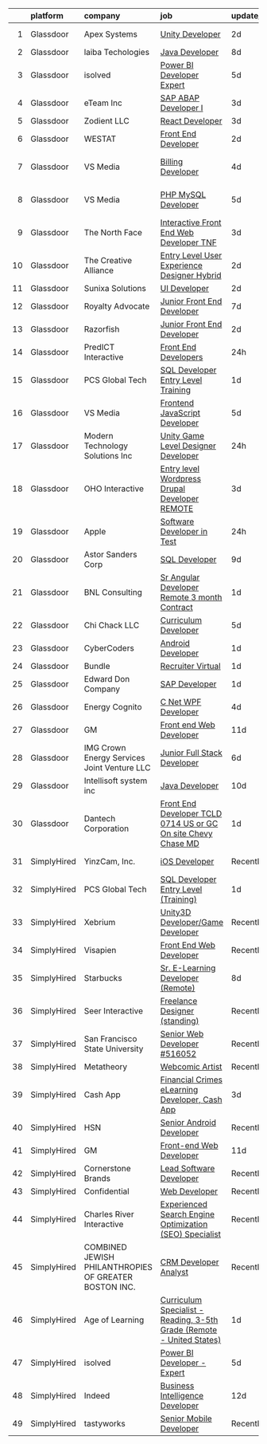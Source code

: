 

|    | platform    | company                                               | job                                                                                                                                                                                                                                                                                                                                                                                                                                                                                                                                                                                                                                                                                                                                                                                                                                                                                                                                                                                                                                                                                                                                                                                                                                                                                                                                                        | update_time   | location                          |
|---:|:------------|:------------------------------------------------------|:-----------------------------------------------------------------------------------------------------------------------------------------------------------------------------------------------------------------------------------------------------------------------------------------------------------------------------------------------------------------------------------------------------------------------------------------------------------------------------------------------------------------------------------------------------------------------------------------------------------------------------------------------------------------------------------------------------------------------------------------------------------------------------------------------------------------------------------------------------------------------------------------------------------------------------------------------------------------------------------------------------------------------------------------------------------------------------------------------------------------------------------------------------------------------------------------------------------------------------------------------------------------------------------------------------------------------------------------------------------|:--------------|:----------------------------------|
|  1 | Glassdoor   | Apex Systems                                          | [Unity Developer](https://www.glassdoor.com/partner/jobListing.htm?pos=109&ao=1110586&s=58&guid=00000182e334f6b6a24762376911a068&src=GD_JOB_AD&t=SR&vt=w&ea=1&cs=1_7baca209&cb=1661669275703&jobListingId=1008095644462&cpc=3BA4CE39D5B5DEF5&jrtk=3-0-1gbhj9tmnk6dp801-1gbhj9tn6itkl800-6bbe27f3ee36f77a--6NYlbfkN0DqWjE27Bj7wQp7zwejGyju2OyxUuq4SEucXSyN07WCWejYvQmJsgF2DYF8Y-TYieD1jr10UgDSox5dumJNYA5WJqkQ-nEWPu2Rc9PgyWrCP7nX1cbXE8hLzx-28Hd9xYudWUqQyn7Qp-bj_r0v5HpnwaNV1w4cWgaPyjPpalKfu5P_flMx4qzrKr9fhe3Tq7BD_Rty_Lsnq4Y_gIlulcDRss4sc2xRgIEKbnwu41G3c-akmOlyWK3K7x_-p9h_l9FRaxjC53BQ7d1Lfe_uXjcQX4cYoYaA6-kmIPDY2kET1Fqee4j3H6mlf-xBjbI_GG7Dpp7uGAEJqmi1RCcx5tvaKkybrT9dsSMg9HyJjExp_qE-f7sg3OpELAWzHErLzKgBU7zbfpymRnpXjGxIzpYVkFAh1Q_cSkxs_czU8nb8_QfeIQe2YOlncBM4bnZUaB-1nsgXsPVNc3f6ewxpu3MnHN0Hd_roECKsAuXQNa1qkH6UCNlW9r-BE1wBjSVRLomeQu8eRPC3g3gTj2lTTM-CpgMaOjYjBUQSfBJabqa21yNhAuQzfA7_DquqawcC3tykzgiikacPmzlTDh-5tCZM0IgbFSwBmXOZvYB9YxSaw7ziH21439dq8zYxrQbOZoA%3D)                                                                                                                                                                                                                                                                                                                                                                   | 2d            | San Diego, CA                     |
|  2 | Glassdoor   | laiba Techologies                                     | [Java Developer](https://www.glassdoor.com/partner/jobListing.htm?pos=123&ao=1136043&s=58&guid=00000182e334f6b6a24762376911a068&src=GD_JOB_AD&t=SR&vt=w&ea=1&cs=1_98d3b6a7&cb=1661669275704&jobListingId=1008081598079&jrtk=3-0-1gbhj9tmnk6dp801-1gbhj9tn6itkl800-afd8471f13de8d72-)                                                                                                                                                                                                                                                                                                                                                                                                                                                                                                                                                                                                                                                                                                                                                                                                                                                                                                                                                                                                                                                                       | 8d            | Austin, TX                        |
|  3 | Glassdoor   | isolved                                               | [Power BI Developer   Expert](https://www.glassdoor.com/partner/jobListing.htm?pos=106&ao=1110586&s=58&guid=00000182e334f6b6a24762376911a068&src=GD_JOB_AD&t=SR&vt=w&ea=1&cs=1_37c77cae&cb=1661669275703&jobListingId=1008086038764&cpc=B076152010A3B66C&jrtk=3-0-1gbhj9tmnk6dp801-1gbhj9tn6itkl800-1eeaffd36fee68eb--6NYlbfkN0BEiXzCIwcbKr5ayBEkunnsXndc8R7OHjtGbRXojM3MoXlr7HGJXBB6IKrFI0bGnwVJE_8s5TkIbrQGBkOraMNjsi-5jIzt1M9j3Sh8htqu-u7EXN2h1IKeH_CetvL7PZTZhcG_DR5kco1QXkP6dzcUkqRvlKrjxI71P57PlKkf8dyStPRVXIb9AZFSbEA9fzPj_A4J8o80jwmWKt9zlxopAoay1q6QsbPNiNwLVx0xSzf2ociwHlm5sP5-TXHhqGuWmlWqOct3A5aL0yzfL7MVehPrtfBEAF672j9-4DIlwLJqKsl-WZ623_q9RNKqFaXrGANetjl08n349pPqf9X64imkvYePYbr0am8GQz9FCqQja98nyXXvEvNp-FpYb_6QQ6CaSaZ-Dcgv4FqbxRkd26z7DJkdVIpYA2GwuHSWRwoPrTKrv3UX23wEFlleSiFNWReIyxXsGh-xP-QAPvEM2tGmnCJrNeu0JuB9XwE9b9EdzazYmKRRHXLP63SSBPsCB4j4lmgUZ2vNSLAHwOcnWZ7FRUwmZ_tLMhdMzn0Fn0U1N24-NRbZ)                                                                                                                                                                                                                                                                                                                                                                                                                                     | 5d            | Remote                            |
|  4 | Glassdoor   | eTeam Inc                                             | [SAP ABAP Developer I](https://www.glassdoor.com/partner/jobListing.htm?pos=107&ao=1110586&s=58&guid=00000182e334f6b6a24762376911a068&src=GD_JOB_AD&t=SR&vt=w&ea=1&cs=1_0f754f54&cb=1661669275703&jobListingId=1008091484137&cpc=3BA4CE39D5B5DEF5&jrtk=3-0-1gbhj9tmnk6dp801-1gbhj9tn6itkl800-e5dd2ef8bd15968c--6NYlbfkN0BrebvuryEatuNHUHZCAQUz0OnV0ltSPb-mADEOcHGVouHTChdV6l5pkFLEBsF1y4b_TqZQmTWDcgYyTbs3qRlnwTEtmkPumUUZye92DyBt-DYdA679LDwWP10pKMH8J1hRuQj8Oqss8GfLh-BoGZfbkb6XK4wfZu1MTwHcb_juhNQTabcaUUZqy_mG-ywneul1FF2qC2tGwEy0f278TxlsxLt23mU54F979VyF0gsQq_Zo3QWoFm7f-_doU7-asU0ndJl3oZTsUqAyRRxGBvxE1S-bHfwe6DNBLk1u_4kPlrzjR_Cyev4CBEMKqwbMd3NOYI7_ng0q5SRO1D7o62_HrVdLPCxDuxCmjV8bjtIHZ4A7FP52FI0KcF9YT9aQQx7cOE9Cp36b67qkf87mQRUVAc1xGO9mjnPZzH1_Q0V8tJBMXbz0prh8lUA5rsxeJKZOZ5yiaqDgmACtfVTHNM2nQ5t2fo-maoJimtSgda7_7ZCaLcbA-Yd8pyveOXSsWlU%3D)                                                                                                                                                                                                                                                                                                                                                                                                                                                                                              | 3d            | Remote                            |
|  5 | Glassdoor   | Zodient LLC                                           | [React Developer](https://www.glassdoor.com/partner/jobListing.htm?pos=121&ao=1136043&s=58&guid=00000182e334f6b6a24762376911a068&src=GD_JOB_AD&t=SR&vt=w&ea=1&cs=1_708c81f5&cb=1661669275704&jobListingId=1008091081867&jrtk=3-0-1gbhj9tmnk6dp801-1gbhj9tn6itkl800-08aa4e8ccfbb7ac2-)                                                                                                                                                                                                                                                                                                                                                                                                                                                                                                                                                                                                                                                                                                                                                                                                                                                                                                                                                                                                                                                                      | 3d            | Remote                            |
|  6 | Glassdoor   | WESTAT                                                | [Front End Developer](https://www.glassdoor.com/partner/jobListing.htm?pos=130&ao=1136043&s=58&guid=00000182e334f6b6a24762376911a068&src=GD_JOB_AD&t=SR&vt=w&cs=1_00a711a2&cb=1661669275705&jobListingId=1008095289019&jrtk=3-0-1gbhj9tmnk6dp801-1gbhj9tn6itkl800-31c521df59278770-)                                                                                                                                                                                                                                                                                                                                                                                                                                                                                                                                                                                                                                                                                                                                                                                                                                                                                                                                                                                                                                                                       | 2d            | Rockville, MD                     |
|  7 | Glassdoor   | VS Media                                              | [Billing Developer](https://www.glassdoor.com/partner/jobListing.htm?pos=126&ao=1136043&s=58&guid=00000182e334f6b6a24762376911a068&src=GD_JOB_AD&t=SR&vt=w&ea=1&cs=1_7f3d570f&cb=1661669275705&jobListingId=1008087893189&jrtk=3-0-1gbhj9tmnk6dp801-1gbhj9tn6itkl800-c512afdb58ffe617-)                                                                                                                                                                                                                                                                                                                                                                                                                                                                                                                                                                                                                                                                                                                                                                                                                                                                                                                                                                                                                                                                    | 4d            | Westlake Village, Los Angeles, CA |
|  8 | Glassdoor   | VS Media                                              | [PHP MySQL Developer](https://www.glassdoor.com/partner/jobListing.htm?pos=113&ao=1136043&s=58&guid=00000182e334f6b6a24762376911a068&src=GD_JOB_AD&t=SR&vt=w&ea=1&cs=1_eafef1a2&cb=1661669275704&jobListingId=1008087306669&jrtk=3-0-1gbhj9tmnk6dp801-1gbhj9tn6itkl800-6aa3cd44c8852899-)                                                                                                                                                                                                                                                                                                                                                                                                                                                                                                                                                                                                                                                                                                                                                                                                                                                                                                                                                                                                                                                                  | 5d            | Westlake Village, Los Angeles, CA |
|  9 | Glassdoor   | The North Face                                        | [Interactive Front End Web Developer  TNF ](https://www.glassdoor.com/partner/jobListing.htm?pos=119&ao=1136043&s=58&guid=00000182e334f6b6a24762376911a068&src=GD_JOB_AD&t=SR&vt=w&cs=1_ee124732&cb=1661669275704&jobListingId=1008091568390&jrtk=3-0-1gbhj9tmnk6dp801-1gbhj9tn6itkl800-524454374fbbe251-)                                                                                                                                                                                                                                                                                                                                                                                                                                                                                                                                                                                                                                                                                                                                                                                                                                                                                                                                                                                                                                                 | 3d            | Denver, CO                        |
| 10 | Glassdoor   | The Creative Alliance                                 | [Entry Level User Experience Designer  Hybrid](https://www.glassdoor.com/partner/jobListing.htm?pos=105&ao=1110586&s=58&guid=00000182e334f6b6a24762376911a068&src=GD_JOB_AD&t=SR&vt=w&ea=1&cs=1_4a836983&cb=1661669275702&jobListingId=1008093924107&cpc=BAB9AA3F436D8911&jrtk=3-0-1gbhj9tmnk6dp801-1gbhj9tn6itkl800-ac07fcf922afe2b2--6NYlbfkN0BQhuZEA67bukPYOs9DTHc1wsdoQx-e-DpiIYWnkjXcuvUqeZY45vl_DaQDLziNe4gZR1zoDePoJ89h9nkfALvNAsgpJFUSByXskV8-PXv2t5IcTisA-qodaqdJD5IdZKC6UcDMqfkoie-Rqe9cKYoGVnfKZje9PgtNF1bwZktwMLcWVJ1NFl6xSY27j7Iha9ghv7-Lj5kU4v3XRI-fndNZHLq8f0TXas4TDgXt4WGKRQPTmMpqkScjEFK47eKGa_mYd6qELNhNZK6Dy-PYv_aFt0-2_-qc-qQFSP-zoKYNGsJcHPIyk9BqVGywaf4Gw2j9AEMDMmUoHYte3T_gG0I343wzxFoi3N3ZqMoW7Y72scLOSgDRCykrFpsAhkmQ2EQosFf3_VbM2bAKeBH__Rgn8SgozC_8Dg5XvHvfJSMCS251kGXyvD7HXfeZQz-G9CkavRRbAWU_YFV0JdEuHwrSRBzAVb23GXco6rBMgiNOxoFqf2E_k1hzslvar1zHRcWgcmHG4Dp32zpHgeE6RDTXIZZ07N3oMgc%3D)                                                                                                                                                                                                                                                                                                                                                                                                                                      | 2d            | Lafayette, CO                     |
| 11 | Glassdoor   | Sunixa Solutions                                      | [UI Developer](https://www.glassdoor.com/partner/jobListing.htm?pos=114&ao=1136043&s=58&guid=00000182e334f6b6a24762376911a068&src=GD_JOB_AD&t=SR&vt=w&ea=1&cs=1_08d267b0&cb=1661669275704&jobListingId=1008093911276&jrtk=3-0-1gbhj9tmnk6dp801-1gbhj9tn6itkl800-c12d46be60d48c3b-)                                                                                                                                                                                                                                                                                                                                                                                                                                                                                                                                                                                                                                                                                                                                                                                                                                                                                                                                                                                                                                                                         | 2d            | Remote                            |
| 12 | Glassdoor   | Royalty Advocate                                      | [Junior Front End Developer](https://www.glassdoor.com/partner/jobListing.htm?pos=128&ao=1136043&s=58&guid=00000182e334f6b6a24762376911a068&src=GD_JOB_AD&t=SR&vt=w&ea=1&cs=1_751e0171&cb=1661669275705&jobListingId=1008082551879&jrtk=3-0-1gbhj9tmnk6dp801-1gbhj9tn6itkl800-65f2c3bfd65b475f-)                                                                                                                                                                                                                                                                                                                                                                                                                                                                                                                                                                                                                                                                                                                                                                                                                                                                                                                                                                                                                                                           | 7d            | Dallas, TX                        |
| 13 | Glassdoor   | Razorfish                                             | [Junior Front End Developer](https://www.glassdoor.com/partner/jobListing.htm?pos=111&ao=1136043&s=58&guid=00000182e334f6b6a24762376911a068&src=GD_JOB_AD&t=SR&vt=w&ea=1&cs=1_4cf1d6d9&cb=1661669275703&jobListingId=1008095528758&jrtk=3-0-1gbhj9tmnk6dp801-1gbhj9tn6itkl800-6aa135de0bb12886-)                                                                                                                                                                                                                                                                                                                                                                                                                                                                                                                                                                                                                                                                                                                                                                                                                                                                                                                                                                                                                                                           | 2d            | Miami, FL                         |
| 14 | Glassdoor   | PredICT Interactive                                   | [Front End Developers](https://www.glassdoor.com/partner/jobListing.htm?pos=122&ao=1136043&s=58&guid=00000182e334f6b6a24762376911a068&src=GD_JOB_AD&t=SR&vt=w&cs=1_2b4dfd22&cb=1661669275704&jobListingId=1008098667880&jrtk=3-0-1gbhj9tmnk6dp801-1gbhj9tn6itkl800-b938d98d665eb739-)                                                                                                                                                                                                                                                                                                                                                                                                                                                                                                                                                                                                                                                                                                                                                                                                                                                                                                                                                                                                                                                                      | 24h           | Wichita, KS                       |
| 15 | Glassdoor   | PCS Global Tech                                       | [SQL Developer Entry Level  Training ](https://www.glassdoor.com/partner/jobListing.htm?pos=117&ao=1136043&s=58&guid=00000182e334f6b6a24762376911a068&src=GD_JOB_AD&t=SR&vt=w&ea=1&cs=1_7cba835e&cb=1661669275704&jobListingId=1008097536240&jrtk=3-0-1gbhj9tmnk6dp801-1gbhj9tn6itkl800-bdf3007deb1c2081-)                                                                                                                                                                                                                                                                                                                                                                                                                                                                                                                                                                                                                                                                                                                                                                                                                                                                                                                                                                                                                                                 | 1d            | San Francisco, CA                 |
| 16 | Glassdoor   | VS Media                                              | [Frontend JavaScript Developer](https://www.glassdoor.com/partner/jobListing.htm?pos=112&ao=1136043&s=58&guid=00000182e334f6b6a24762376911a068&src=GD_JOB_AD&t=SR&vt=w&ea=1&cs=1_80445b50&cb=1661669275703&jobListingId=1008087306672&jrtk=3-0-1gbhj9tmnk6dp801-1gbhj9tn6itkl800-768f20a6af244237-)                                                                                                                                                                                                                                                                                                                                                                                                                                                                                                                                                                                                                                                                                                                                                                                                                                                                                                                                                                                                                                                        | 5d            | Manhattan                         |
| 17 | Glassdoor   | Modern Technology Solutions  Inc                      | [Unity Game Level Designer  Developer](https://www.glassdoor.com/partner/jobListing.htm?pos=102&ao=1110586&s=58&guid=00000182e334f6b6a24762376911a068&src=GD_JOB_AD&t=SR&vt=w&cs=1_a52ac7c8&cb=1661669275701&jobListingId=1008098135405&cpc=FAE5E775D180B2FB&jrtk=3-0-1gbhj9tmnk6dp801-1gbhj9tn6itkl800-e82036bfd7393714--6NYlbfkN0C26OT7h5zXl7z1yVTYwN1d43osiYS9hmGqw_eY7i5KFzRWaSyxghJjTLzNEsEWeJiDFVFtznlEDDXXA7GBjeG3XhQZuiBs9a8HL1BWOW3UTLZCm6le_XCemgCd45nul7v6M6rqNVUKG4--a-MiVIYfQNkWZ7cBiyJExxLoo97SZSk1eHg_apFtL1srHLveO8kLo64neGN0sTnQGAhh-mf2PFUSEmL_gK_gRuXrTuRqbqYOH6KO2jFgMlTNRIshuD2reOc8cEDWiBRfc0XZ5_5-wk4LzLHolK3oozHTV26aR3exH1k1G9WL1C5zhetaMwgoZAFmUKBk_So-BWcMHd4rv_TAdeSzJwM4xRsbisXZklebbYBvl1zmpEnCAGqUfTxjlRfg0qOp-ZJsHZtKKnHTm6xAprlF1TlXQ7cCP5VBtg1O5hrVbky9)                                                                                                                                                                                                                                                                                                                                                                                                                                                                                                                                                                 | 24h           | Alexandria, VA                    |
| 18 | Glassdoor   | OHO Interactive                                       | [Entry level Wordpress Drupal Developer   REMOTE](https://www.glassdoor.com/partner/jobListing.htm?pos=118&ao=1136043&s=58&guid=00000182e334f6b6a24762376911a068&src=GD_JOB_AD&t=SR&vt=w&ea=1&cs=1_2aff2344&cb=1661669275704&jobListingId=1008092415352&jrtk=3-0-1gbhj9tmnk6dp801-1gbhj9tn6itkl800-25cbbba374a27769-)                                                                                                                                                                                                                                                                                                                                                                                                                                                                                                                                                                                                                                                                                                                                                                                                                                                                                                                                                                                                                                      | 3d            | Somerville, MA                    |
| 19 | Glassdoor   | Apple                                                 | [Software Developer in Test](https://www.glassdoor.com/partner/jobListing.htm?pos=124&ao=1136043&s=58&guid=00000182e334f6b6a24762376911a068&src=GD_JOB_AD&t=SR&vt=w&cs=1_b22b22e7&cb=1661669275704&jobListingId=1008098723142&jrtk=3-0-1gbhj9tmnk6dp801-1gbhj9tn6itkl800-a955556c971df46b-)                                                                                                                                                                                                                                                                                                                                                                                                                                                                                                                                                                                                                                                                                                                                                                                                                                                                                                                                                                                                                                                                | 24h           | Boulder, CO                       |
| 20 | Glassdoor   | Astor   Sanders Corp                                  | [SQL Developer](https://www.glassdoor.com/partner/jobListing.htm?pos=125&ao=1136043&s=58&guid=00000182e334f6b6a24762376911a068&src=GD_JOB_AD&t=SR&vt=w&ea=1&cs=1_ec1435a3&cb=1661669275705&jobListingId=1008078208056&jrtk=3-0-1gbhj9tmnk6dp801-1gbhj9tn6itkl800-d59503d90509cf67-)                                                                                                                                                                                                                                                                                                                                                                                                                                                                                                                                                                                                                                                                                                                                                                                                                                                                                                                                                                                                                                                                        | 9d            | Remote                            |
| 21 | Glassdoor   | BNL Consulting                                        | [Sr  Angular Developer  Remote  3 month Contract ](https://www.glassdoor.com/partner/jobListing.htm?pos=104&ao=1110586&s=58&guid=00000182e334f6b6a24762376911a068&src=GD_JOB_AD&t=SR&vt=w&ea=1&cs=1_3047dfa9&cb=1661669275702&jobListingId=1008096604391&cpc=65CC663E25211861&jrtk=3-0-1gbhj9tmnk6dp801-1gbhj9tn6itkl800-9ccd2909502f4acc--6NYlbfkN0C_eQCgnQ3dunn2kgXxy7uUxBB8Rm9uGSd45wqHXb30YkCqbMQy-lDoilpx61WSgcDk9U_DrPzKvnYlAi1-wQf44upjKCmG4nUZ-K7-LfIfob88JOuWN11QomyWAaTAC9JRv5p7yvcXzzC_h0fQTVcmNKW0f30I6P39iyv5yggW6-jgf0JJliIsjGQLK3wr3yHZqBh9Z7gs7eDjBRNcolRWrlor_hfZh-7rfyh2Xr9o6vPZUp5Cu1UK2md8yQSw3MJR25aEJt28atcr3DxBD5vsjlYxpjLLWDTYxTus1CQzOjzYFaighLyW1Mxn2wmLOb_eyLrv9qGWDPnahhXTcN9sdg0WKzs_5e6V9KFaeY4rZ_mjKaBX--d_63tqFoZR0mvSDHn1yY69bWiYMv0H_wqybmakMfL7J9RaVeYdSD-ZkVzKZ8JasLznY8JgVC4SWND1NK-m5CqlqVq1sMhWtkIXfgC8B4GRYqDIqnJByPTDvj4M_AgRt8cBISyQp32B9T8%3D)                                                                                                                                                                                                                                                                                                                                                                                                                                                                  | 1d            | Remote                            |
| 22 | Glassdoor   | Chi Chack LLC                                         | [Curriculum Developer](https://www.glassdoor.com/partner/jobListing.htm?pos=129&ao=1136043&s=58&guid=00000182e334f6b6a24762376911a068&src=GD_JOB_AD&t=SR&vt=w&ea=1&cs=1_817e3bb9&cb=1661669275705&jobListingId=1008085745175&jrtk=3-0-1gbhj9tmnk6dp801-1gbhj9tn6itkl800-390ba8e51ccdc848-)                                                                                                                                                                                                                                                                                                                                                                                                                                                                                                                                                                                                                                                                                                                                                                                                                                                                                                                                                                                                                                                                 | 5d            | United States                     |
| 23 | Glassdoor   | CyberCoders                                           | [Android Developer](https://www.glassdoor.com/partner/jobListing.htm?pos=108&ao=1110586&s=58&guid=00000182e334f6b6a24762376911a068&src=GD_JOB_AD&t=SR&vt=w&ea=1&cs=1_8ba38448&cb=1661669275703&jobListingId=1008097713393&cpc=654405A9B1E0A9F5&jrtk=3-0-1gbhj9tmnk6dp801-1gbhj9tn6itkl800-2027338c698a3121--6NYlbfkN0CpFJQzrgRR8WqXWK1qKKEqALWJw739KlKqr2H-MSI4eoBlI4EFrmor2FYZMP3muM2VJrtx1SKpXT4p07vKmlPtdCE6r4pKDIrjWBMdRGc-O-SpdJcYDWxROz925dIaahHH7eFPzv1LV8A2K9MavsQNc277aueWE8izyMNm1V7W24jp1Rt4u55WD5-HX5VV8Pyd512W4LsKeetCyago1iIGit6Va1QeHBkOT667-_Bbu20UMQIuqv67ztvwVymFIB3yY_59ygCdqNuCMM9jCkQyq2WDXyrVuI6ruPkhDzKYDZMQkTH4wu537-6_sC4h6-yLvozjKEk4cBGURM2yE78Bqo5dDDsRxKDWqL8lW1jbmB01F7GXZ6kN-2od3v03uSHntGaHW_ejnPkg5i_U2oxyD9ryKhodlPk1oXWc9AOstJtl_EXXcdbzX6eRNRgr9gSHwUPGbfm47cj5jYR3PMbmLCnQebF4wqRXRuRSDz3e0myYDsOINYq-M0Sj1Aixvn3HLW6P3tdDHYsfp8HRdCMxUXGssJLuDVU5VMrzHazMyy0NO3sVaPnJdYuTxvkOF7K4yEBEBBHjGr0u9jk2bZpQB1hwa_d97Oaa4Vs1P_vvvD13PQLvlJkza5Om2foMHJlfym-lU7TWG8ivNGnXzTVs6vM79lDN2KXyrqoadvWcgiLBfg0hAWWmrx1GOD_ega1WeWtFTYDq5Y6_eWQRp5wokfg3EgiBj6zTv18M3flFPp0jw30K1Kd05MUKkDdLLqXAAZeRVV-JyAvcICItOgYLC29XVIkjEsa0YieqIGJupNuYV-Ehg90B3yVEKFOlVQ-fQH_tISWRcWIsIXGthYjBJWc506qaNQiHyF__Bz19A3_MD7p3NFbObNu9WACLlqamMryRmPAsik6mt1XswQlhjUngquxbTAnPMw19QjtuKRayNgTFeFBg9mLVXU5ZKrapCzj2cWK8_xgOv4p92WUXYVPneKE3JjM%3D) | 1d            | Belmont, CA                       |
| 24 | Glassdoor   | Bundle                                                | [Recruiter  Virtual ](https://www.glassdoor.com/partner/jobListing.htm?pos=120&ao=1136043&s=58&guid=00000182e334f6b6a24762376911a068&src=GD_JOB_AD&t=SR&vt=w&ea=1&cs=1_1781562b&cb=1661669275704&jobListingId=1008097700774&jrtk=3-0-1gbhj9tmnk6dp801-1gbhj9tn6itkl800-ca5aa58577ee571d-)                                                                                                                                                                                                                                                                                                                                                                                                                                                                                                                                                                                                                                                                                                                                                                                                                                                                                                                                                                                                                                                                  | 1d            | Remote                            |
| 25 | Glassdoor   | Edward Don   Company                                  | [SAP Developer](https://www.glassdoor.com/partner/jobListing.htm?pos=116&ao=1136043&s=58&guid=00000182e334f6b6a24762376911a068&src=GD_JOB_AD&t=SR&vt=w&ea=1&cs=1_eb151188&cb=1661669275704&jobListingId=1008097166985&jrtk=3-0-1gbhj9tmnk6dp801-1gbhj9tn6itkl800-7dbbff4c70383b4b-)                                                                                                                                                                                                                                                                                                                                                                                                                                                                                                                                                                                                                                                                                                                                                                                                                                                                                                                                                                                                                                                                        | 1d            | Woodridge, IL                     |
| 26 | Glassdoor   | Energy Cognito                                        | [C   Net WPF Developer](https://www.glassdoor.com/partner/jobListing.htm?pos=103&ao=1110586&s=58&guid=00000182e334f6b6a24762376911a068&src=GD_JOB_AD&t=SR&vt=w&ea=1&cs=1_a95265e1&cb=1661669275702&jobListingId=1008088856869&cpc=6945AE2F4B03E059&jrtk=3-0-1gbhj9tmnk6dp801-1gbhj9tn6itkl800-2462e96cb123c714--6NYlbfkN0AT5d0CrLcDHmMM7UM_z-Kf-OTrNd5DbAwPUnPjxkLdcbvSA3p2ImVecStNfcd7P_EtA1uqfk63kQufYw_wDHG_PU7CXSN1irZA9rAWqn9O2J5wQwjL0sefKDyENtrGec6dyXDnQ-_2XQWG1M8MnJNHXm0ctwtHN1d18X2lfNNMrU7ER0IAXvXoBtKWzuyyoVjd2DPRDS5m-rjMKAtD4mNQbiSIPanR3LBtPHMKqD22-Z72RGpSGGWYRUGN76mg4gUPIxiYoqaOpro9VEb8TiOHF0hBVM9OobRdGzJKGP_qxRc6kuDU-cY7aAsVfWwSaBBYbNSVoLwfOmC3A7gvc9on01iVNtcNvHzXPrXDduYUIOUt2EsyOYGs4nCouPzilSKEURqBQdfAiABrnjT2SRfZX_BkW6NQnwLqRLvP_3_AHQunceqxpPTep6XKu7WV8wcEoIEivs_Rcv6PBNWrSqhxH5z9UZnt43IkPVJJ7V_GfPUhXRfY3GLfkBen8sCCM3w%3D)                                                                                                                                                                                                                                                                                                                                                                                                                                                                                             | 4d            | Austin, TX                        |
| 27 | Glassdoor   | GM                                                    | [Front end Web Developer](https://www.glassdoor.com/partner/jobListing.htm?pos=127&ao=1136043&s=58&guid=00000182e334f6b6a24762376911a068&src=GD_JOB_AD&t=SR&vt=w&ea=1&cs=1_02480dd0&cb=1661669275705&jobListingId=1008074154402&jrtk=3-0-1gbhj9tmnk6dp801-1gbhj9tn6itkl800-c9307dc9066a1a8d-)                                                                                                                                                                                                                                                                                                                                                                                                                                                                                                                                                                                                                                                                                                                                                                                                                                                                                                                                                                                                                                                              | 11d           | Playa del Rey, CA                 |
| 28 | Glassdoor   | IMG Crown Energy Services Joint Venture  LLC          | [Junior Full Stack Developer](https://www.glassdoor.com/partner/jobListing.htm?pos=110&ao=1110586&s=58&guid=00000182e334f6b6a24762376911a068&src=GD_JOB_AD&t=SR&vt=w&ea=1&cs=1_83b600a5&cb=1661669275704&jobListingId=1008083115721&cpc=B076152010A3B66C&jrtk=3-0-1gbhj9tmnk6dp801-1gbhj9tn6itkl800-714d69672d474666--6NYlbfkN0D0ff9e8Lfwlpl5zGbQmpn59AL71QmFd7VKOAnfyjZzp5sdngV8WPgYe0dov1m7Y2nCyaYh3_895TZQhvXoB1rlwHbR6NoDQ55jAv2G9pVOOVMUFz48gV-1DHA5DK6qZCe6R7BdVA9ItonfhclFXRD6pE0RbiG4xvjrCaOOFOPRbJ8XujuSa2RIvt5iIxM70ZH4JJjWEiPA8HD7vl-6TgeDHIQWpw_cdX05J3AlFy5uRi-pG3-NtvAlqo9FkGDnu4KrRytFtNGbsXfBP4uBl5LSLQLHWhdFK8PDb-xRGnw6KWRcmEakYmPmseAIOJ2ZmONtmZJ14ICbqeqxGxTK_p0r4RYtCs14G8JDU5ezFQUR97EFSryRB9t_sG7IP35dtdZ_Wl-XdCE4SeluJIcNc7432GeDlQKeW_TxqQxqtc2xHWS8GIf37IdNVzJCLPBvBcjiS3-gYK9ryf7tPGaS5pjPBeXpH1TJXgpolxwjk-MT-A%3D%3D)                                                                                                                                                                                                                                                                                                                                                                                                                                                                                                         | 6d            | Washington, VA                    |
| 29 | Glassdoor   | Intellisoft system inc                                | [Java Developer](https://www.glassdoor.com/partner/jobListing.htm?pos=115&ao=1136043&s=58&guid=00000182e334f6b6a24762376911a068&src=GD_JOB_AD&t=SR&vt=w&ea=1&cs=1_7d64282f&cb=1661669275704&jobListingId=1008076578004&jrtk=3-0-1gbhj9tmnk6dp801-1gbhj9tn6itkl800-7cee573845eef606-)                                                                                                                                                                                                                                                                                                                                                                                                                                                                                                                                                                                                                                                                                                                                                                                                                                                                                                                                                                                                                                                                       | 10d           | Remote                            |
| 30 | Glassdoor   | Dantech Corporation                                   | [Front End Developer  TCLD 0714     US or GC    On site Chevy Chase  MD](https://www.glassdoor.com/partner/jobListing.htm?pos=101&ao=1110586&s=58&guid=00000182e334f6b6a24762376911a068&src=GD_JOB_AD&t=SR&vt=w&ea=1&cs=1_4a025ea4&cb=1661669275702&jobListingId=1008096613985&cpc=D5E11A5BC695825F&jrtk=3-0-1gbhj9tmnk6dp801-1gbhj9tn6itkl800-157e342930f3b7f3--6NYlbfkN0BTy4Vq3kUv-8E8fBOrhZt-7WJQYqv7u2ur6JnxlE7nq0Vi-lP5L835V_bZXAl64T46L3jws_SIMtyoivqrYiVYJejwMwIF_AMedfTQ700heehfrnQ0Rl6v_loZ3c_KQtvjMlSrauyJJAc9L5IChe7lcL2Sr-HDaNgFLhcAK51oa1NI3BwDbZBo_33eXdVpYV10AHzB-BU5bSFVNjnKgJ6DQ_E_7if3qgdYPUY0HBM4DYoERDEVJqiTkgwEPETwJL0k8tgh9cSKEMwBHLcBXDZx60L4GLci-HtFlMckDwjISKnoevcv5GxForvNqMa_UivalmzoSXR9HqgRZeDHo9oOv5P5hYNjWvQkRoFVbS9Dxz7MgT3M6Pz9ioplr81tzvAm1-vK1glApuzsFfTvkbul8mYnDs71s2uG1OFwPPIotUEWdMs38wi2LMIpvzcR_SKR03i3642uKjvxqnMkFrVSZTe4leITOZWbRquU-_bTA5_d1e_bXtBhEAURaXy1I-a-G4aI5MVfmg%3D%3D)                                                                                                                                                                                                                                                                                                                                                                                                                              | 1d            | Chevy Chase, MD                   |
| 31 | SimplyHired | YinzCam, Inc.                                         | [iOS Developer](https://www.simplyhired.com/job/O7s3dealHuxhU0MGhoaMnfOJziqVEUTHKEJtlDWUSPF8S_dqWf-8-Q?q=interactive+developer)                                                                                                                                                                                                                                                                                                                                                                                                                                                                                                                                                                                                                                                                                                                                                                                                                                                                                                                                                                                                                                                                                                                                                                                                                            | Recently      | Pittsburgh, PA                    |
| 32 | SimplyHired | PCS Global Tech                                       | [SQL Developer Entry Level (Training)](https://www.simplyhired.com/job/STYkV57ld4hHHhuiarrT5hYKrbMhZDb9MQ3PTyngXc4w1r_HlVusiQ?q=interactive+developer)                                                                                                                                                                                                                                                                                                                                                                                                                                                                                                                                                                                                                                                                                                                                                                                                                                                                                                                                                                                                                                                                                                                                                                                                     | 1d            | San Francisco, CA                 |
| 33 | SimplyHired | Xebrium                                               | [Unity3D Developer/Game Developer](https://www.simplyhired.com/job/YuUbm78xBqflz-omGH2qI3qNYNDhQatwxs8NlQ5gujkRGKlVBxr80Q?q=interactive+developer)                                                                                                                                                                                                                                                                                                                                                                                                                                                                                                                                                                                                                                                                                                                                                                                                                                                                                                                                                                                                                                                                                                                                                                                                         | Recently      | San Jose, CA                      |
| 34 | SimplyHired | Visapien                                              | [Front End Web Developer](https://www.simplyhired.com/job/OEEKQWMZj2NvtWOZwYZHpga8NpqhC8CEXedH7qgNEEDH5FdB6Igyxw?q=interactive+developer)                                                                                                                                                                                                                                                                                                                                                                                                                                                                                                                                                                                                                                                                                                                                                                                                                                                                                                                                                                                                                                                                                                                                                                                                                  | Recently      | Remote                            |
| 35 | SimplyHired | Starbucks                                             | [Sr. E-Learning Developer (Remote)](https://www.simplyhired.com/job/o86gRFUzBv6lw_VkVzPgCVc6_417sSy6zhW-hKPoaiG3SfCkFn9jRQ?q=interactive+developer)                                                                                                                                                                                                                                                                                                                                                                                                                                                                                                                                                                                                                                                                                                                                                                                                                                                                                                                                                                                                                                                                                                                                                                                                        | 8d            | United States                     |
| 36 | SimplyHired | Seer Interactive                                      | [Freelance Designer (standing)](https://www.simplyhired.com/job/OMrLjGqiVjB4HSOHNcPsGMBE7asrChjuptiioyzCf3fMQCzg3HR7Qw?q=interactive+developer)                                                                                                                                                                                                                                                                                                                                                                                                                                                                                                                                                                                                                                                                                                                                                                                                                                                                                                                                                                                                                                                                                                                                                                                                            | Recently      | Remote +1 location                |
| 37 | SimplyHired | San Francisco State University                        | [Senior Web Developer #516052](https://www.simplyhired.com/job/BkrpKxfe0zN2ZElXxg4hS26iH2-T93KqVNl8LOtva-0eyIIRUfMzyQ?q=interactive+developer)                                                                                                                                                                                                                                                                                                                                                                                                                                                                                                                                                                                                                                                                                                                                                                                                                                                                                                                                                                                                                                                                                                                                                                                                             | Recently      | San Francisco, CA                 |
| 38 | SimplyHired | Metatheory                                            | [Webcomic Artist](https://www.simplyhired.com/job/Lon5lgaypp7RJIrc3KBBrNHMoD3_i3r6Cf5rvWMt4A15ZDFk3Vh_yg?q=interactive+developer)                                                                                                                                                                                                                                                                                                                                                                                                                                                                                                                                                                                                                                                                                                                                                                                                                                                                                                                                                                                                                                                                                                                                                                                                                          | Recently      | California                        |
| 39 | SimplyHired | Cash App                                              | [Financial Crimes eLearning Developer, Cash App](https://www.simplyhired.com/job/IAnTfIWf7sIrnHAXcw2OeXiNTj5ZXWJ15Y_R8f4pkeub6cKXoAtJwg?q=interactive+developer)                                                                                                                                                                                                                                                                                                                                                                                                                                                                                                                                                                                                                                                                                                                                                                                                                                                                                                                                                                                                                                                                                                                                                                                           | 3d            | Jackson, CA                       |
| 40 | SimplyHired | HSN                                                   | [Senior Android Developer](https://www.simplyhired.com/job/TjGHFblWay9MQSXDq1IIbri6K8V_mLic0X3VG5NvPk9hkS-bFySTrg?q=interactive+developer)                                                                                                                                                                                                                                                                                                                                                                                                                                                                                                                                                                                                                                                                                                                                                                                                                                                                                                                                                                                                                                                                                                                                                                                                                 | Recently      | West Chester, PA                  |
| 41 | SimplyHired | GM                                                    | [Front-end Web Developer](https://www.simplyhired.com/job/t4X7-vlNivpscmj3hGDPJL48KvizIB_X8Sw9N5dlheLvW5jSd312iw?q=interactive+developer)                                                                                                                                                                                                                                                                                                                                                                                                                                                                                                                                                                                                                                                                                                                                                                                                                                                                                                                                                                                                                                                                                                                                                                                                                  | 11d           | Playa del Rey, CA                 |
| 42 | SimplyHired | Cornerstone Brands                                    | [Lead Software Developer](https://www.simplyhired.com/job/VvzH-jRv1MGrdou1VIiJS7qGeNOUJ2BmZhqVDwxXNL_FgHWHcd4WSA?q=interactive+developer)                                                                                                                                                                                                                                                                                                                                                                                                                                                                                                                                                                                                                                                                                                                                                                                                                                                                                                                                                                                                                                                                                                                                                                                                                  | Recently      | West Chester, PA                  |
| 43 | SimplyHired | Confidential                                          | [Web Developer](https://www.simplyhired.com/job/MjSBiaTQpZPluuDnkZAKu5AQHQkDFLzukxwRb3eHiNBQl1DFwolHZg?q=interactive+developer)                                                                                                                                                                                                                                                                                                                                                                                                                                                                                                                                                                                                                                                                                                                                                                                                                                                                                                                                                                                                                                                                                                                                                                                                                            | Recently      | Munster, IN                       |
| 44 | SimplyHired | Charles River Interactive                             | [Experienced Search Engine Optimization (SEO) Specialist](https://www.simplyhired.com/job/PtcCgvrTBNiyBPIUA3cYlI4onX-wUwy-TUecYkO21MO_EE_lS6aFhg?q=interactive+developer)                                                                                                                                                                                                                                                                                                                                                                                                                                                                                                                                                                                                                                                                                                                                                                                                                                                                                                                                                                                                                                                                                                                                                                                  | Recently      | Lowell, MA                        |
| 45 | SimplyHired | COMBINED JEWISH PHILANTHROPIES OF GREATER BOSTON INC. | [CRM Developer Analyst](https://www.simplyhired.com/job/RKcUuJmQTkhcOk-HDVcteNsnzRUacAAKBcd_dTtSMNfyJh3OMuetYw?q=interactive+developer)                                                                                                                                                                                                                                                                                                                                                                                                                                                                                                                                                                                                                                                                                                                                                                                                                                                                                                                                                                                                                                                                                                                                                                                                                    | Recently      | Boston, MA                        |
| 46 | SimplyHired | Age of Learning                                       | [Curriculum Specialist - Reading, 3-5th Grade (Remote - United States)](https://www.simplyhired.com/job/YaNnC3ZndPhzX_BGGkKAkUwlfsYRDh50AOYk7CUi5Rmmeene82F2WQ?q=interactive+developer)                                                                                                                                                                                                                                                                                                                                                                                                                                                                                                                                                                                                                                                                                                                                                                                                                                                                                                                                                                                                                                                                                                                                                                    | 1d            | Remote                            |
| 47 | SimplyHired | isolved                                               | [Power BI Developer - Expert](https://www.simplyhired.com/job/LCWeK_GrMaMj3hpUwoFJ2XzFI4ylhzUJr4T8b-sXnWLUnJht7hhfGw?q=interactive+developer)                                                                                                                                                                                                                                                                                                                                                                                                                                                                                                                                                                                                                                                                                                                                                                                                                                                                                                                                                                                                                                                                                                                                                                                                              | 5d            | Remote                            |
| 48 | SimplyHired | Indeed                                                | [Business Intelligence Developer](https://www.simplyhired.com/job/q7wrE5dB8ILe1f442zg6zbCb2s0DWdfyctgWTM7UTUusMI62DaI_xg?q=interactive+developer)                                                                                                                                                                                                                                                                                                                                                                                                                                                                                                                                                                                                                                                                                                                                                                                                                                                                                                                                                                                                                                                                                                                                                                                                          | 12d           | Texas                             |
| 49 | SimplyHired | tastyworks                                            | [Senior Mobile Developer](https://www.simplyhired.com/job/m0-1opOv4lnq5coMb2wy6C00QSeWyOd1XVojf306FxqXSTqvgRiSEw?q=interactive+developer)                                                                                                                                                                                                                                                                                                                                                                                                                                                                                                                                                                                                                                                                                                                                                                                                                                                                                                                                                                                                                                                                                                                                                                                                                  | Recently      | Chicago, IL                       |